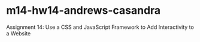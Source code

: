 # m14-hw14-andrews-casandra
Assignment 14: Use a CSS and JavaScript Framework to Add Interactivity to a Website
